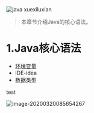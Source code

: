  <img src="https://pic4.zhimg.com/v2-b0b4cfc8447a63ddcd65928853d78bcf_r.jpg" alt="java xuexiluxian"  />

> 本章节介绍Java的核心语法。
>

# 1.Java核心语法

- [环境变量]()
- IDE-idea
- 数据类型

test

![image-20200320085654267](https://gitee.com/Ep_tassel/typora-image/raw/master/typora/202003/20/085707-510094.png)
